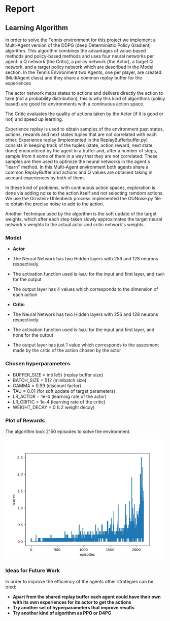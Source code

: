 [//]: # (Image References)

# Report

## Learning Algorithm

In order to solve the Tennis environment for this project we implement a Multi-Agent version of the DDPG (deep Deterministic Policy Gradient) algorithm. This algorithm combines the advantages of value-based methods and policy-based methods and uses four neural networks per agent: a Q network (the Critic), a policy network (the Actor), a target Q network, and a target policy 
network which are described in the Model section. In the Tennis Environment two Agents, one per player, are created (MultiAgent class) and they share a common replay buffer for the experiences

The actor network maps states to actions and delivers directly the action to take (not a probability distribution), 
this is why this kind of algorithms (policy based) are good for environments with a continuous action space.

The Critic evaluates the quality of actions taken by the Actor (if it is good or not) and speed up learning.

Experience replay is used to obtain samples of the environment past states, actions, rewards and next states tuples 
that are not correlated with each other. Experience replay (implemented in the ReplayBufferbuffer.py) consists in keeping track of the tuples (state, action,reward, next state, done) encountered by the agent in a buffer and, after a number of steps, sample from it some of them in a way that they are not correlated. These samples are then used to optimize the neural networks in the agent´s "learn" method. In this Multi-Agent environment both agents share a common ReplayBuffer and actions and Q values are obtained taking in account experiences by both of them.

In these kind of problems, with continuous action spaces, exploration is done via adding noise to the action itself and
not selecting ramdom actions. We use the Ornstein-Uhlenbeck process implemented the OUNoise.py file to obtain the 
precise noise to add to the action.

Another Technique used by the algorithm is the soft update of the target weights, which after each step taken slowly
approximates the target neural network´s weights to the actual actor and critic network´s weights.
  
### Model

* **Actor**

* The Neural Network has two Hidden layers with 256 and 128 neurons respectively.
* The activation function used is `ReLU` for the input and first layer, and `tanh` for the output
* The output layer has 4 values which corresponds to the dimension of each action

* **Critic**

* The Neural Network has two Hidden layers with 256 and 128 neurons respectively.
* The activation function used is `ReLU` for the input and first layer, and none for the output
* The output layer has just 1 value which corresponds to the assesment made by the critic of the action chosen 
by the actor

### Chosen hyperparameters

* BUFFER_SIZE = int(1e5)    (replay buffer size)
* BATCH_SIZE = 512          (minibatch size)
* GAMMA = 0.99              (discount factor)
* TAU = 0.01                (for soft update of target parameters)
* LR_ACTOR = 1e-4           (learning rate of the actor)
* LR_CRITIC = 1e-4          (learning rate of the critic)
* WEIGHT_DECAY = 0          (L2 weight decay)

### Plot of Rewards

The algorithm took 2150 episodes to solve the environment.

![Plot](scores.jpg)

### Ideas for Future Work

In order to improve the efficiency of the agents other strategies can be tried:

* **Apart from the shared replay buffer each agent could have their own with its own experiences for its actor to get the actions**
* **Try another set of hyperparameters that improve results**
* **Try another kind of algorithm as PPO or D4PG**